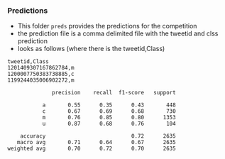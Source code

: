
### Predictions
* This folder `preds` provides the predictions for the competition
* the prediction file is a comma delimited file with the tweetid and clss prediction
* looks as follows (where there is the tweetid,Class)

```text
tweetid,Class
1201409307167862784,m
1200007750383738885,c
1199244035006902272,m
```

```
              precision    recall  f1-score   support

           a       0.55      0.35      0.43       448
           c       0.67      0.69      0.68       730
           m       0.76      0.85      0.80      1353
           u       0.87      0.68      0.76       104

    accuracy                           0.72      2635
   macro avg       0.71      0.64      0.67      2635
weighted avg       0.70      0.72      0.70      2635
```
